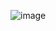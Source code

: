 ![image](https://user-images.githubusercontent.com/14828358/147262459-6db5f448-93af-4991-89d3-78b9442acc2d.png)
